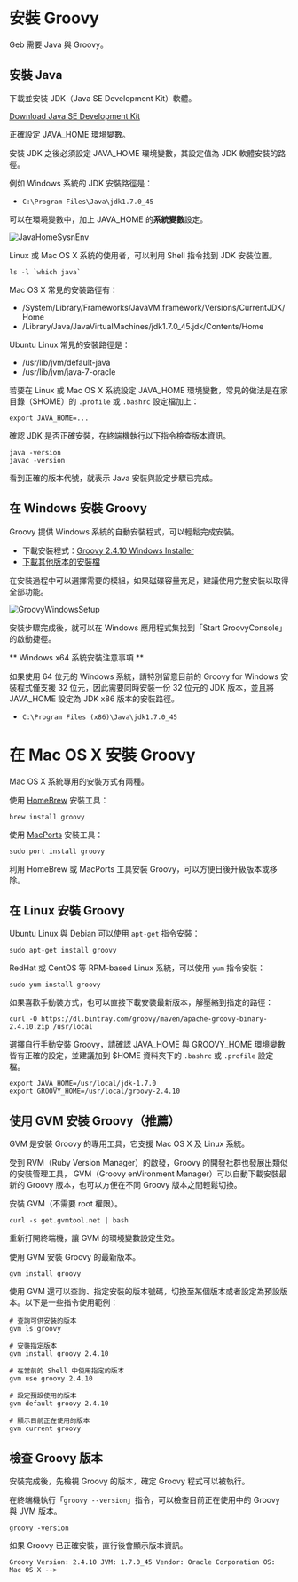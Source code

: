# 安裝 Groovy

Geb 需要 Java 與 Groovy。

## 安裝 Java

下載並安裝 JDK（Java SE Development Kit）軟體。

[Download Java SE Development Kit](http://www.oracle.com/technetwork/java/javase/downloads/jdk7-downloads-1880260.html)

正確設定 JAVA_HOME 環境變數。

安裝 JDK 之後必須設定 JAVA_HOME 環境變數，其設定值為 JDK 軟體安裝的路徑。

例如 Windows 系統的 JDK 安裝路徑是：

* `C:\Program Files\Java\jdk1.7.0_45`

可以在環境變數中，加上 JAVA_HOME 的**系統變數**設定。

![JavaHomeSysnEnv](windows-javahome-sysenv.png)

Linux 或 Mac OS X 系統的使用者，可以利用 Shell 指令找到 JDK 安裝位置。

    ls -l `which java`

Mac OS X 常見的安裝路徑有：

* /System/Library/Frameworks/JavaVM.framework/Versions/CurrentJDK/Home
* /Library/Java/JavaVirtualMachines/jdk1.7.0_45.jdk/Contents/Home

Ubuntu Linux 常見的安裝路徑是：

* /usr/lib/jvm/default-java
* /usr/lib/jvm/java-7-oracle

若要在 Linux 或 Mac OS X 系統設定 JAVA_HOME 環境變數，常見的做法是在家目錄（$HOME）的 `.profile` 或 `.bashrc` 設定檔加上：

    export JAVA_HOME=...

確認 JDK 是否正確安裝，在終端機執行以下指令檢查版本資訊。

    java -version
    javac -version

看到正確的版本代號，就表示 Java 安裝與設定步驟已完成。

## 在 Windows 安裝 Groovy

Groovy 提供 Windows 系統的自動安裝程式，可以輕鬆完成安裝。

* 下載安裝程式：[Groovy 2.4.10 Windows Installer](https://dl.bintray.com/groovy/Distributions/groovy-2.4.10-installer.exe)
* [下載其他版本的安裝檔](http://groovy-lang.org/download.html)

在安裝過程中可以選擇需要的模組，如果磁碟容量充足，建議使用完整安裝以取得全部功能。

![GroovyWindowsSetup](groovy-windows-setup.png)

安裝步驟完成後，就可以在 Windows 應用程式集找到「Start GroovyConsole」的啟動捷徑。

** Windows x64 系統安裝注意事項 **

如果使用 64 位元的 Windows 系統，請特別留意目前的 Groovy for Windows 安裝程式僅支援 32 位元，因此需要同時安裝一份 32 位元的 JDK 版本，並且將 JAVA_HOME 設定為 JDK x86 版本的安裝路徑。

* `C:\Program Files (x86)\Java\jdk1.7.0_45`

# 在 Mac OS X 安裝 Groovy

Mac OS X 系統專用的安裝方式有兩種。

使用 [HomeBrew](http://brew.sh/) 安裝工具：

    brew install groovy

使用 [MacPorts](http://www.macports.org/) 安裝工具：

    sudo port install groovy

利用 HomeBrew 或 MacPorts 工具安裝 Groovy，可以方便日後升級版本或移除。

## 在 Linux 安裝 Groovy

Ubuntu Linux 與 Debian 可以使用 `apt-get` 指令安裝：

    sudo apt-get install groovy

RedHat 或 CentOS 等 RPM-based Linux 系統，可以使用 `yum` 指令安裝：

    sudo yum install groovy

如果喜歡手動裝方式，也可以直接下載安裝最新版本，解壓縮到指定的路徑：

    curl -O https://dl.bintray.com/groovy/maven/apache-groovy-binary-2.4.10.zip /usr/local

選擇自行手動安裝 Groovy，請確認 JAVA_HOME 與 GROOVY_HOME 環境變數皆有正確的設定，並建議加到 $HOME 資料夾下的 `.bashrc` 或 `.profile` 設定檔。

    export JAVA_HOME=/usr/local/jdk-1.7.0
    export GROOVY_HOME=/usr/local/groovy-2.4.10

## 使用 GVM 安裝 Groovy（推薦）

GVM 是安裝 Groovy 的專用工具，它支援 Mac OS X 及 Linux 系統。

受到 RVM（Ruby Version Manager）的啟發，Groovy 的開發社群也發展出類似的安裝管理工具， GVM（Groovy enVironment Manager）可以自動下載安裝最新的 Groovy 版本，也可以方便在不同 Groovy 版本之間輕鬆切換。

安裝 GVM（不需要 root 權限）。

    curl -s get.gvmtool.net | bash

重新打開終端機，讓 GVM 的環境變數設定生效。

使用 GVM 安裝 Groovy 的最新版本。

    gvm install groovy

使用 GVM 還可以查詢、指定安裝的版本號碼，切換至某個版本或者設定為預設版本。以下是一些指令使用範例：

    # 查詢可供安裝的版本
    gvm ls groovy

    # 安裝指定版本
    gvm install groovy 2.4.10

    # 在當前的 Shell 中使用指定的版本
    gvm use groovy 2.4.10

    # 設定預設使用的版本
    gvm default groovy 2.4.10

    # 顯示目前正在使用的版本
    gvm current groovy

## 檢查 Groovy 版本

安裝完成後，先檢視 Groovy 的版本，確定 Groovy 程式可以被執行。

在終端機執行「`groovy --version`」指令，可以檢查目前正在使用中的 Groovy 與 JVM 版本。

    groovy -version

如果 Groovy 已正確安裝，直行後會顯示版本資訊。

    Groovy Version: 2.4.10 JVM: 1.7.0_45 Vendor: Oracle Corporation OS: Mac OS X -->
